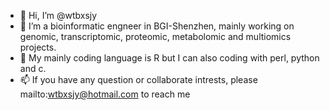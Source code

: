 - 👋 Hi, I’m @wtbxsjy
- 👀 I’m a bioinformatic engneer in BGI-Shenzhen, mainly working on genomic, transcriptomic, proteomic, metabolomic and multiomics projects.
- 🌱 My mainly coding language is R but I can also coding with perl, python and c.
- 📫 If you have any question or collaborate intrests, please mailto:wtbxsjy@hotmail.com to reach me

<!---
wtbxsjy/wtbxsjy is a ✨ special ✨ repository because its `README.md` (this file) appears on your GitHub profile.
You can click the Preview link to take a look at your changes.
--->
